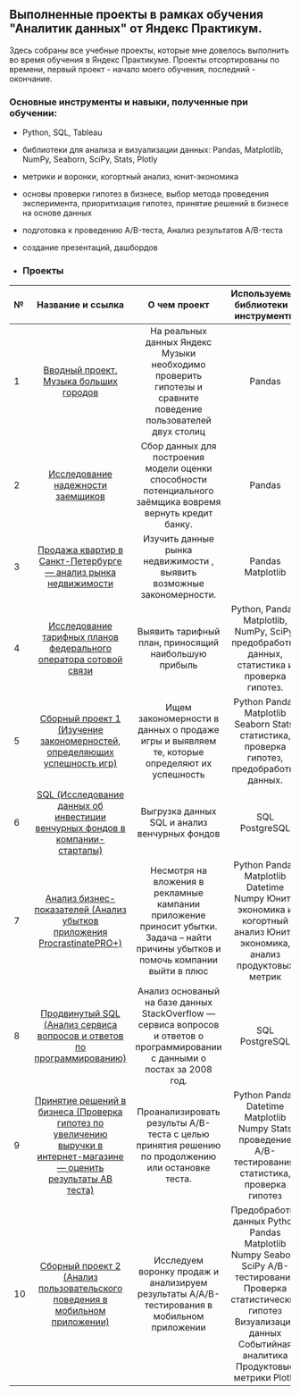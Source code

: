 ## Выполненные проекты в рамках обучения "Аналитик данных" от Яндекс Практикум.

Здесь собраны все учебные проекты, которые мне довелось выполнить во время обучения в Яндекс Практикуме. Проекты отсортированы по времени, первый проект - начало моего обучения, последний - окончание.

### Основные инструменты и навыки, полученные при обучении:
- Python, SQL, Tableau
- библиотеки для анализа и визуализации данных: Pandas, Matplotlib, NumPy, Seaborn, SciPy, Stats, Plotly 
- метрики и воронки, когортный анализ, юнит-экономика
- основы проверки гипотез в бизнесе, выбор метода проведения эксперимента, приоритизация гипотез, принятие решений в бизнесе на основе данных
- подготовка к проведению A/B-теста, Анализ результатов A/B-теста
- создание презентаций, дашбордов

- ### Проекты

| №	| Название и ссылка |	О чем проект | Используемые библиотеки и инструменты |
|:---|:---:|:---:|:---:|
1|[Вводный проект. Музыка больших городов](https://github.com/DenissDA/MyProjects/tree/main/Проект%201%20-%20Музыка%20больших%20городов)| На реальных данных Яндекс Музыки необходимо проверить гипотезы и сравните поведение пользователей двух столиц |Pandas
2|[Исследование надежности заемщиков](https://github.com/DenissDA/MyProjects/tree/main/Проект%202-%20Исследование%20надёжности%20заёмщиков)|Сбор данных для построения модели оценки способности потенциального заёмщика вовремя вернуть кредит банку.| Pandas
3|[Продажа квартир в Санкт-Петербурге — анализ рынка недвижимости](https://github.com/DenissDA/MyProjects/tree/main/Проект%203%20-%20Продажа%20квартир%20в%20Санкт-Петербурге%20—%20анализ%20рынка%20недвижимости)|Изучить данные рынка недвижимости , выявить возможные закономерности.|Pandas Matplotlib
4|[Исследование тарифных планов федерального оператора сотовой связи](https://github.com/DenissDA/MyProjects/tree/main/Проект%204%20-%20Исследование%20тарифных%20планов%20федерального%20оператора%20сотовой%20связи%20(Статистический%20анализ%20данных))| Выявить тарифный план, приносящий наибольшую прибыль| Python, Pandas, Matplotlib, NumPy, SciPy, предобработка данных, статистика и проверка гипотез.
5|[Сборный проект 1 (Изучение закономерностей, определяющих успешность игр)](https://github.com/DenissDA/MyProjects/tree/main/Проект%205%20-%20Сборный%20проект%201%20(Изучение%20закономерностей%2C%20определяющих%20успешность%20игр))|Ищем закономерности в данных о продаже игры и выявляем те, которые определяют их успешность|Python Pandas Matplotlib Seaborn Stats, статистика, проверка гипотез, предобработка данных.
6|[SQL (Исследование данных об инвестиции венчурных фондов в компании-стартапы)](https://github.com/DenissDA/MyProjects/blob/main/Проект%206%20-%20SQL%20(Исследование%20данных%20об%20инвестиции%20венчурных%20фондов%20в%20компании-стартапы)/README.md)|Выгрузка данных SQL и анализ венчурных фондов |SQL PostgreSQL
7|[Анализ бизнес-показателей (Анализ убытков приложения ProcrastinatePRO+)](https://github.com/DenissDA/MyProjects/tree/main/Проект%207%20-%20Анализ%20бизнес-показателей%20(Анализ%20убытков%20приложения%20ProcrastinatePRO%2B))|Несмотря на вложения в рекламные кампании приложение приносит убытки. Задача – найти причины убытков и помочь компании выйти в плюс|Python Pandas Matplotlib Datetime Numpy Юнит-экономика и когортный анализ Юнит-экономика, анализ продуктовых метрик
8|[Продвинутый SQL (Анализ сервиса вопросов и ответов по программированию)](https://github.com/DenissDA/MyProjects/tree/main/Проект%208%20-%20Продвинутый%20SQL%20(Анализ%20сервиса%20вопросов%20и%20ответов%20по%20программированию))|Анализ основаный на базе данных StackOverflow — сервиса вопросов и ответов о программировании с данными о постах за 2008 год.|SQL PostgreSQL
9|[Принятие решений в бизнеса (Проверка гипотез по увеличению выручки в интернет-магазине — оценить результаты AB теста)](https://github.com/DenissDA/MyProjects/tree/main/Проект%209%20-%20Принятие%20решений%20в%20бизнеса%20(Проверка%20гипотез%20по%20увеличению%20выручки%20в%20интернет-магазине%20—%20оценить%20результаты%20AB%20теста))|Проанализировать результы A/B-теста с целью принятия решению по продолжению или остановке теста.|Python Pandas Datetime Matplotlib Numpy Stats проведение A/B-тестирования, статистика, проверка гипотез
10|[Сборный проект 2 (Анализ пользовательского поведения в мобильном приложении)](https://github.com/OlgaAvd/Yandex_practicum/tree/main/%D0%90%D0%BD%D0%B0%D0%BB%D0%B8%D0%B7%20%D0%BF%D0%BE%D0%B2%D0%B5%D0%B4%D0%B5%D0%BD%D0%B8%D1%8F%20%D0%BF%D0%BE%D0%BB%D1%8C%D0%B7%D0%BE%D0%B2%D0%B0%D1%82%D0%B5%D0%BB%D0%B5%D0%B9%20%D0%BC%D0%BE%D0%B1%D0%B8%D0%BB%D1%8C%D0%BD%D0%BE%D0%B3%D0%BE%20%D0%BF%D1%80%D0%B8%D0%BB%D0%BE%D0%B6%D0%B5%D0%BD%D0%B8%D1%8F)|Исследуем воронку продаж и анализируем результаты A/A/B-тестирования в мобильном приложении|Предобработка данных Python Pandas Matplotlib Numpy Seaborn SciPy A/B-тестирование Проверка статистических гипотез  Визуализация данных Событийная аналитика Продуктовые метрики Plotly
